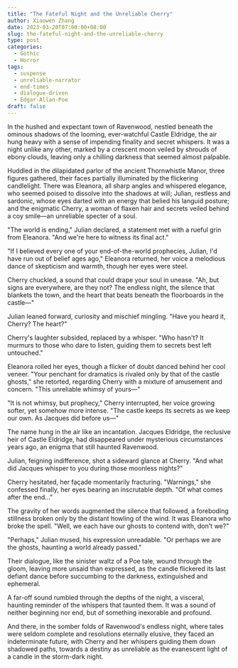 ```yaml
---
title: "The Fateful Night and the Unreliable Cherry"
author: Xiaowen Zhang
date: 2023-03-20T07:00:00+08:00
slug: the-fateful-night-and-the-unreliable-cherry
type: post
categories:
  - Gothic
  - Horror
tags:
  - suspense
  - unreliable-narrator
  - end-times
  - dialogue-driven
  - Edgar-Allan-Poe
draft: false
---
```


In the hushed and expectant town of Ravenwood, nestled beneath the ominous shadows of the looming, ever-watchful Castle Eldridge, the air hung heavy with a sense of impending finality and secret whispers. It was a night unlike any other, marked by a crescent moon veiled by shrouds of ebony clouds, leaving only a chilling darkness that seemed almost palpable.

Huddled in the dilapidated parlor of the ancient Thornwhistle Manor, three figures gathered, their faces partially illuminated by the flickering candlelight. There was Eleanora, all sharp angles and whispered elegance, who seemed poised to dissolve into the shadows at will; Julian, restless and sardonic, whose eyes darted with an energy that belied his languid posture; and the enigmatic Cherry, a woman of flaxen hair and secrets veiled behind a coy smile—an unreliable specter of a soul.

"The world is ending," Julian declared, a statement met with a rueful grin from Eleanora. "And we're here to witness its final act."

"If I believed every one of your end-of-the-world prophecies, Julian, I'd have run out of belief ages ago," Eleanora returned, her voice a melodious dance of skepticism and warmth, though her eyes were steel.

Cherry chuckled, a sound that could drape your soul in unease. "Ah, but signs are everywhere, are they not? The endless night, the silence that blankets the town, and the heart that beats beneath the floorboards in the castle—"

Julian leaned forward, curiosity and mischief mingling. "Have you heard it, Cherry? The heart?"

Cherry's laughter subsided, replaced by a whisper. "Who hasn't? It murmurs to those who dare to listen, guiding them to secrets best left untouched."

Eleanora rolled her eyes, though a flicker of doubt danced behind her cool veneer. "Your penchant for dramatics is rivaled only by that of the castle ghosts," she retorted, regarding Cherry with a mixture of amusement and concern. "This unreliable whimsy of yours—"

"It is not whimsy, but prophecy," Cherry interrupted, her voice growing softer, yet somehow more intense. "The castle keeps its secrets as we keep our own. As Jacques did before us—"

The name hung in the air like an incantation. Jacques Eldridge, the reclusive heir of Castle Eldridge, had disappeared under mysterious circumstances years ago, an enigma that still haunted Ravenwood.

Julian, feigning indifference, shot a sideward glance at Cherry. "And what did Jacques whisper to you during those moonless nights?"

Cherry hesitated, her façade momentarily fracturing. "Warnings," she confessed finally, her eyes bearing an inscrutable depth. "Of what comes after the end…"

The gravity of her words augmented the silence that followed, a foreboding stillness broken only by the distant howling of the wind. It was Eleanora who broke the spell. "Well, we each have our ghosts to contend with, don't we?"

"Perhaps," Julian mused, his expression unreadable. "Or perhaps we are the ghosts, haunting a world already passed."

Their dialogue, like the sinister waltz of a Poe tale, wound through the gloom, leaving more unsaid than expressed, as the candle flickered its last defiant dance before succumbing to the darkness, extinguished and ephemeral.

A far-off sound rumbled through the depths of the night, a visceral, haunting reminder of the whispers that taunted them. It was a sound of neither beginning nor end, but of something inexorable and profound.

And there, in the somber folds of Ravenwood's endless night, where tales were seldom complete and resolutions eternally elusive, they faced an indeterminate future, with Cherry and her whispers guiding them down shadowed paths, towards a destiny as unreliable as the evanescent light of a candle in the storm-dark night.